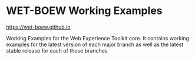 WET-BOEW Working Examples
===================
https://wet-boew.github.io

Working Examples for the Web Experience Toolkit core. It contains working examples for the latest version of each major branch as well as the latest stable release for each of those branches
